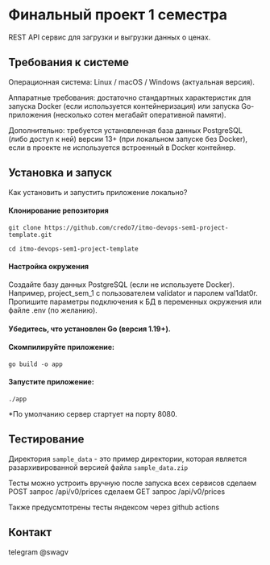 # Финальный проект 1 семестра

REST API сервис для загрузки и выгрузки данных о ценах.

## Требования к системе

Операционная система: Linux / macOS / Windows (актуальная версия).

Аппаратные требования: достаточно стандартных характеристик для запуска Docker (если используется контейнеризация) или запуска Go-приложения (несколько сотен мегабайт оперативной памяти).

Дополнительно: требуется установленная база данных PostgreSQL (либо доступ к ней) версии 13+ (при локальном запуске без Docker), если в проекте не используется встроенный в Docker контейнер.


## Установка и запуск

Как установить и запустить приложение локально?

#### Клонирование репозитория
```
git clone https://github.com/credo7/itmo-devops-sem1-project-template.git
```

```
cd itmo-devops-sem1-project-template
```

#### Настройка окружения
Создайте базу данных PostgreSQL (если не используете Docker).
Например, project_sem_1 с пользователем validator и паролем val1dat0r.
Пропишите параметры подключения к БД в переменных окружения или файле .env (по желанию).

#### Убедитесь, что установлен Go (версия 1.19+).

#### Скомпилируйте приложение:
```
go build -o app
```

#### Запустите приложение:
```
./app
```

*По умолчанию сервер стартует на порту 8080.

## Тестирование

Директория `sample_data` - это пример директории, которая является разархивированной версией файла `sample_data.zip`

Тесты можно устроить вручную после запуска всех сервисов
сделаем POST запрос /api/v0/prices
сделаем GET запрос /api/v0/prices

Также предусмтотрены тесты яндексом через github actions

## Контакт

telegram @swagv
